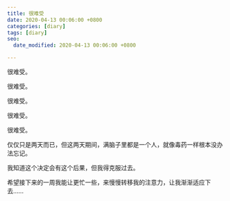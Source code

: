 ```yaml
---
title: 很难受
date: 2020-04-13 00:06:00 +0800
categories: [diary]
tags: [diary]
seo:
  date_modified: 2020-04-13 00:06:00 +0800

---
```


很难受。

很难受。

很难受。

很难受。

很难受。

仅仅只是两天而已，但这两天期间，满脑子里都是一个人，就像毒药一样根本没办法忘记。

我知道这个决定会有这个后果，但我得克服过去。

希望接下来的一周我能让更忙一些，来慢慢转移我的注意力，让我渐渐适应下去……
